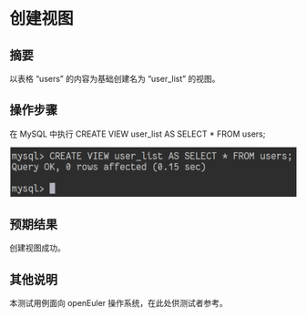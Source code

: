 # 创建视图

## 摘要

以表格 “users” 的内容为基础创建名为 “user_list” 的视图。

## 操作步骤

在 MySQL 中执行 CREATE VIEW user_list AS SELECT * FROM users;

![创建视图](./img/创建视图.png)

## 预期结果

创建视图成功。

## 其他说明

本测试用例面向 openEuler 操作系统，在此处供测试者参考。
